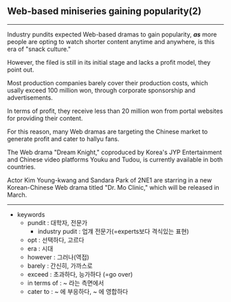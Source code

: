 ## Web-based miniseries gaining popularity(2)

---

Industry pundits expected Web-based dramas to gain popularity, **_as_** more people are opting to watch shorter content anytime and anywhere, is this era of "snack culture."

However, the filed is still in its initial stage and lacks a profit model, they point out.

Most production companies barely cover their production costs, which usally exceed 100 million won, through corporate sponsorship and advertisements.

In terms of profit, they receive less than 20 million won from portal websites for providing their content.

For this reason, many Web dramas are targeting the Chinese market to generate profit and cater to hallyu fans.

The Web drama "Dream Knight," coproduced by Korea's JYP Entertainment and Chinese video platforms Youku and Tudou, is currently available in both countries.

Actor Kim Young-kwang and Sandara Park of 2NE1 are starring in a new Korean-Chinese Web drama titled "Dr. Mo Clinic," which will be released in March.

---

- keywords
  - pundit : 대학자, 전문가
    - industry pudit : 업걔 전문가(=experts보다 격식있는 표현)
  - opt : 선택하다, 고르다
  - era : 시대
  - however : 그러나(역접)
  - barely : 간신히, 가까스로
  - exceed : 초과하다, 능가하다 (=go over)
  - in terms of : ~ 라는 측면에서
  - cater to : ~ 에 부응하다, ~ 에 영합하다

